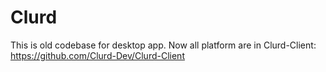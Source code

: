 # Clurd

This is old codebase for desktop app. Now all platform are in Clurd-Client: https://github.com/Clurd-Dev/Clurd-Client
